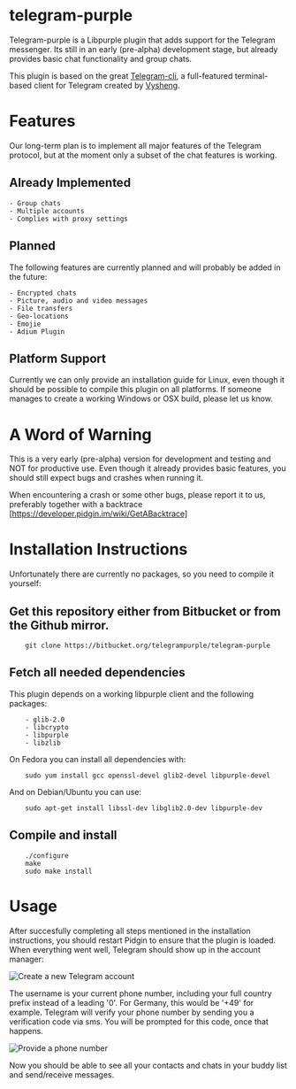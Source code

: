 telegram-purple
===============

Telegram-purple is a Libpurple plugin that adds support for the Telegram messenger. Its still in an early (pre-alpha) development stage, but already provides basic chat functionality and group chats.

This plugin is based on the great [Telegram-cli](http://github.com/vysheng/tg), a full-featured terminal-based client for Telegram created by [Vysheng](http://github.com/vysheng).

# Features

Our long-term plan is to implement all major features of the Telegram protocol, but at the moment only a subset of the chat features is working.

## Already Implemented

    - Group chats
    - Multiple accounts
    - Complies with proxy settings

## Planned

The following features are currently planned and will probably be added in the future:

    - Encrypted chats
    - Picture, audio and video messages
    - File transfers
    - Geo-locations
    - Emojie
    - Adium Plugin

## Platform Support

Currently we can only provide an installation guide for Linux, even though it should be possible to compile this plugin on all platforms. If someone manages to create a working Windows or OSX build, please let us know.


# A Word of Warning

This is a very early (pre-alpha) version for development and testing and NOT for productive use. 
Even though it already provides basic features, you should still expect bugs and crashes when running it.

When encountering a crash or some other bugs, please report it to us, preferably together with a backtrace [https://developer.pidgin.im/wiki/GetABacktrace]


# Installation Instructions

Unfortunately there are currently no packages, so you need to compile it yourself:

## Get this repository either from Bitbucket or from the Github mirror.

        git clone https://bitbucket.org/telegrampurple/telegram-purple



## Fetch all needed dependencies

This plugin depends on a working libpurple client and the following packages:

        - glib-2.0
        - libcrypto
        - libpurple
        - libzlib


On Fedora you can install all dependencies with:

        sudo yum install gcc openssl-devel glib2-devel libpurple-devel


And on Debian/Ubuntu you can use:

        sudo apt-get install libssl-dev libglib2.0-dev libpurple-dev


## Compile and install

        ./configure
        make
        sudo make install


# Usage

After succesfully completing all steps mentioned in the installation instructions, you should restart Pidgin to ensure that the plugin is loaded. When everything went well, Telegram should show up in the account manager:

![Create a new Telegram account](http://lauschgift.org/telegram-purple/res/install-1.png)

The username is your current phone number, including your full country prefix instead of a leading '0'. For Germany, this would be '+49' for example. Telegram will verify your phone number by sending you a verification code via sms. You will be prompted for this code, once that happens.

![Provide a phone number](http://lauschgift.org/telegram-purple/res/install-2.png)
 
Now you should be able to see all your contacts and chats in your buddy list and send/receive messages.

